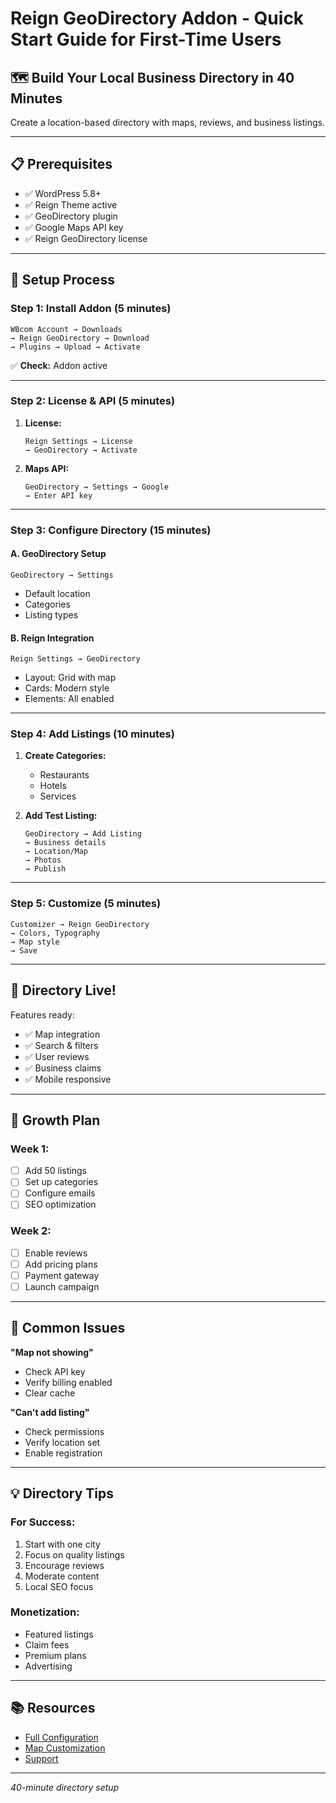 # Reign GeoDirectory Addon - Quick Start Guide for First-Time Users

## 🗺️ Build Your Local Business Directory in 40 Minutes

Create a location-based directory with maps, reviews, and business listings.

---

## 📋 Prerequisites

- ✅ WordPress 5.8+
- ✅ Reign Theme active
- ✅ GeoDirectory plugin
- ✅ Google Maps API key
- ✅ Reign GeoDirectory license

---

## 🎯 Setup Process

### Step 1: Install Addon (5 minutes)

```
WBcom Account → Downloads
→ Reign GeoDirectory → Download
→ Plugins → Upload → Activate
```

✅ **Check:** Addon active

---

### Step 2: License & API (5 minutes)

1. **License:**
   ```
   Reign Settings → License
   → GeoDirectory → Activate
   ```

2. **Maps API:**
   ```
   GeoDirectory → Settings → Google
   → Enter API key
   ```

---

### Step 3: Configure Directory (15 minutes)

#### A. GeoDirectory Setup
```
GeoDirectory → Settings
```
- Default location
- Categories
- Listing types

#### B. Reign Integration
```
Reign Settings → GeoDirectory
```
- Layout: Grid with map
- Cards: Modern style
- Elements: All enabled

---

### Step 4: Add Listings (10 minutes)

1. **Create Categories:**
   - Restaurants
   - Hotels
   - Services

2. **Add Test Listing:**
   ```
   GeoDirectory → Add Listing
   → Business details
   → Location/Map
   → Photos
   → Publish
   ```

---

### Step 5: Customize (5 minutes)

```
Customizer → Reign GeoDirectory
→ Colors, Typography
→ Map style
→ Save
```

---

## 🎉 Directory Live!

Features ready:
- ✅ Map integration
- ✅ Search & filters
- ✅ User reviews
- ✅ Business claims
- ✅ Mobile responsive

---

## 📅 Growth Plan

### Week 1:
- [ ] Add 50 listings
- [ ] Set up categories
- [ ] Configure emails
- [ ] SEO optimization

### Week 2:
- [ ] Enable reviews
- [ ] Add pricing plans
- [ ] Payment gateway
- [ ] Launch campaign

---

## 🚨 Common Issues

**"Map not showing"**
- Check API key
- Verify billing enabled
- Clear cache

**"Can't add listing"**
- Check permissions
- Verify location set
- Enable registration

---

## 💡 Directory Tips

### For Success:
1. Start with one city
2. Focus on quality listings
3. Encourage reviews
4. Moderate content
5. Local SEO focus

### Monetization:
- Featured listings
- Claim fees
- Premium plans
- Advertising

---

## 📚 Resources

- [Full Configuration](03-configuration.md)
- [Map Customization](04-map-customization.md)
- [Support](https://wbcomdesigns.com/support/)

---

*40-minute directory setup*